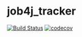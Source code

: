# job4j_tracker
[![Build Status](https://travis-ci.com/Kuzurik/job4j_tracker.svg?branch=master)](https://travis-ci.com/Kuzurik/job4j_tracker)
[![codecov](https://codecov.io/gh/Kuzurik/job4j_tracker/branch/master/graph/badge.svg?token=WKLANUOPS5)](https://codecov.io/gh/Kuzurik/job4j_tracker)
